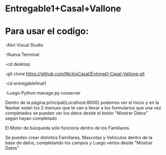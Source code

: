 # Entregable1+Casal+Vallone

# Para usar el codigo:

-Abri Visual Studio 

-Nueva Terminal

-cd desktop

-git clone https://github.com/NickisCasal/Entrega1-Casal-Vallone.git

-cd entregablefinal1

-Luego Python manage.py runserver

Dentro de la página principal(Localhost:8000) podemos ver el Inicio y en la Navbar están los 2 menues que te van a llevar a los formularios
que una vez completados se pueden ver los datos desde el botón "Mostrar Datos" según hayan completado

El Motor de búsqueda sólo funciona dentro de los Familiares.

Se pueden crear distintos Familiares, Mascotas y Vehículos dentro de la base de datos, completando los campos
y Luego verlos desde "Mostrar Datos"
